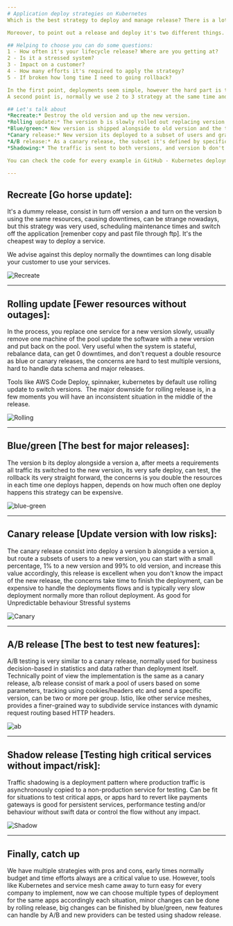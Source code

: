 ```yaml
---
# Application deploy strategies on Kubernetes
Which is the best strategy to deploy and manage release? There is a lot of tools, ways and flavours, using api on the cloud or simple ftp on datacenter, different types and sizes, big monolithic or a simple lambda function, we can start to do a vital question is why? Why now, why this? Do we suffer for some cargo cult feeling? Premature optimise? Tools? Or the maturity level? Today we are going to talk about deployment strategies in tools perspective, I used a simple minikube environment to show how each strategy works.

Moreover, to point out a release and deploy it's two different things. The release is when you promote a new environment and deploy its an intrinsic to CD pipelines, release its When and deploy is How.

## Helping to choose you can do some questions:
1 - How often it's your lifecycle release? Where are you getting at? 
2 - Is it a stressed system?
3 - Impact on a customer?
4 - How many efforts it's required to apply the strategy?
5 - If broken how long time I need to going rollback?

In the first point, deployments seem simple, however the hard part is to adopt the strategy on existing culture, change tools it's fast, change people it's slow, most of the time the decision its embasement accordingly the maturity and the way how each team works, after then start to improve step by step.
A second point is, normally we use 2 to 3 strategy at the same time and change the strategy accordingly the context.

## Let's talk about
*Recreate:* Destroy the old version and up the new version.
*Rolling update:* The version b is slowly rolled out replacing version a.
*Blue/green:* New version is shipped alongside to old version and the traffic its switch off.
*Canary release:* New version its deployed to a subset of users and gradually increment for all users.
*A/B release:* As a canary release, the subset it's defined by specific conditions.
*Shadowing:* The traffic is sent to both versions, and version b don't impact on the response.

You can check the code for every example in GitHub - Kubernetes deployment

---
```


## Recreate [Go horse update]:
It's a dummy release, consist in turn off version a and turn on the version b using the same resources, causing downtimes, can be strange nowadays, but this strategy was very used, scheduling maintenance times and switch off the application [remenber copy and past file through ftp]. It's the cheapest way to deploy a service.

We advise against this deploy normally the downtimes can long disable your customer to use your services.

![Recreate](https://raw.githubusercontent.com/Signorini/k8s-deployment-strategies/master/images/recreate.png)

---

## Rolling update [Fewer resources without outages]: 
In the process, you replace one service for a new version slowly, usually remove one machine of the pool update the software with a new version and put back on the pool. Very useful when the system is stateful, rebalance data, can get 0 downtimes, and don't request a double resource as blue or canary releases, the concerns are hard to test multiple versions, hard to handle data schema and major releases.

Tools like AWS Code Deploy, spinnaker, kubernetes by default use rolling update to switch versions. 
The major downside for rolling release is, in a few moments you will have an inconsistent situation in the middle of the release.

![Rolling](https://raw.githubusercontent.com/Signorini/k8s-deployment-strategies/master/images/rolling.png)

---

## Blue/green [The best for major releases]:
The version b its deploy alongside a version a, after meets a requirements all traffic its switched to the new version, its very safe deploy, can test, the rollback its very straight forward, the concerns is you double the resources in each time one deploys happen, depends on how much often one deploy happens this strategy can be expensive.

![blue-green](https://raw.githubusercontent.com/Signorini/k8s-deployment-strategies/master/images/blue-green-grafana.png)

---

## Canary release [Update version with low risks]: 
The canary release consist into deploy a version b alongside a version a, but route a subsets of users to a new version, you can start with a small percentage, 1% to a new version and 99% to old version, and increase this value accordingly, this release is excellent when you don't know the impact of the new release, the concerns take time to finish the deployment, can be expensive to handle the deployments flows and is typically very slow deployment normally more than rollout deployment.
As good for
Unpredictable behaviour
Stressful systems

![Canary](https://raw.githubusercontent.com/Signorini/k8s-deployment-strategies/master/images/canary.png)

---

## A/B release [The best to test new features]:
A/B testing is very similar to a canary release, normally used for business decision-based in statistics and data rather than deployment itself. Technically point of view the implementation is the same as a canary release, a/b release consist of mark a pool of users based on some parameters, tracking using cookies/headers etc and send a specific version, can be two or more per group.
Istio, like other service meshes, provides a finer-grained way to subdivide service instances with dynamic request routing based HTTP headers.

![ab](https://raw.githubusercontent.com/Signorini/k8s-deployment-strategies/master/images/ab.png)

---

## Shadow release [Testing high critical services without impact/risk]:
Traffic shadowing is a deployment pattern where production traffic is asynchronously copied to a non-production service for testing. Can be fit for situations to test critical apps, or apps hard to revert like payments gateways is good for persistent services, performance testing and/or behaviour without swift data or control the flow without any impact.

![Shadow](https://raw.githubusercontent.com/Signorini/k8s-deployment-strategies/master/images/shadown.png)

---

## Finally, catch up
We have multiple strategies with pros and cons, early times normally budget and time efforts always are a critical value to use. However, tools like Kubernetes and service mesh came away to turn easy for every company to implement, now we can choose multiple types of deployment for the same apps accordingly each situation, minor changes can be done by rolling release, big changes can be finished by blue/green, new features can handle by A/B and new providers can be tested using shadow release.
